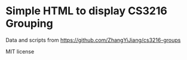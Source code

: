 # Simple HTML to display CS3216 Grouping

Data and scripts from https://github.com/ZhangYiJiang/cs3216-groups

MIT license